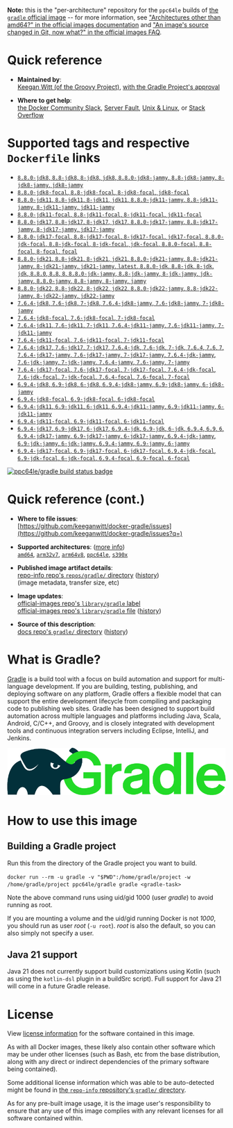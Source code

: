 <!--

********************************************************************************

WARNING:

    DO NOT EDIT "gradle/README.md"

    IT IS AUTO-GENERATED

    (from the other files in "gradle/" combined with a set of templates)

********************************************************************************

-->

**Note:** this is the "per-architecture" repository for the `ppc64le` builds of [the `gradle` official image](https://hub.docker.com/_/gradle) -- for more information, see ["Architectures other than amd64?" in the official images documentation](https://github.com/docker-library/official-images#architectures-other-than-amd64) and ["An image's source changed in Git, now what?" in the official images FAQ](https://github.com/docker-library/faq#an-images-source-changed-in-git-now-what).

# Quick reference

-	**Maintained by**:  
	[Keegan Witt (of the Groovy Project)](https://github.com/keeganwitt/docker-gradle), [with the Gradle Project's approval](https://discuss.gradle.org/t/official-docker-images/21159/8)

-	**Where to get help**:  
	[the Docker Community Slack](https://dockr.ly/comm-slack), [Server Fault](https://serverfault.com/help/on-topic), [Unix & Linux](https://unix.stackexchange.com/help/on-topic), or [Stack Overflow](https://stackoverflow.com/help/on-topic)

# Supported tags and respective `Dockerfile` links

-	[`8.8.0-jdk8`, `8.8-jdk8`, `8-jdk8`, `jdk8`, `8.8.0-jdk8-jammy`, `8.8-jdk8-jammy`, `8-jdk8-jammy`, `jdk8-jammy`](https://github.com/keeganwitt/docker-gradle/blob/1f0a6db274bded26d03d8d3a405003e4eddbd1f9/jdk8/Dockerfile)
-	[`8.8.0-jdk8-focal`, `8.8-jdk8-focal`, `8-jdk8-focal`, `jdk8-focal`](https://github.com/keeganwitt/docker-gradle/blob/1f0a6db274bded26d03d8d3a405003e4eddbd1f9/jdk8-focal/Dockerfile)
-	[`8.8.0-jdk11`, `8.8-jdk11`, `8-jdk11`, `jdk11`, `8.8.0-jdk11-jammy`, `8.8-jdk11-jammy`, `8-jdk11-jammy`, `jdk11-jammy`](https://github.com/keeganwitt/docker-gradle/blob/1f0a6db274bded26d03d8d3a405003e4eddbd1f9/jdk11/Dockerfile)
-	[`8.8.0-jdk11-focal`, `8.8-jdk11-focal`, `8-jdk11-focal`, `jdk11-focal`](https://github.com/keeganwitt/docker-gradle/blob/1f0a6db274bded26d03d8d3a405003e4eddbd1f9/jdk11-focal/Dockerfile)
-	[`8.8.0-jdk17`, `8.8-jdk17`, `8-jdk17`, `jdk17`, `8.8.0-jdk17-jammy`, `8.8-jdk17-jammy`, `8-jdk17-jammy`, `jdk17-jammy`](https://github.com/keeganwitt/docker-gradle/blob/1f0a6db274bded26d03d8d3a405003e4eddbd1f9/jdk17/Dockerfile)
-	[`8.8.0-jdk17-focal`, `8.8-jdk17-focal`, `8-jdk17-focal`, `jdk17-focal`, `8.8.0-jdk-focal`, `8.8-jdk-focal`, `8-jdk-focal`, `jdk-focal`, `8.8.0-focal`, `8.8-focal`, `8-focal`, `focal`](https://github.com/keeganwitt/docker-gradle/blob/1f0a6db274bded26d03d8d3a405003e4eddbd1f9/jdk17-focal/Dockerfile)
-	[`8.8.0-jdk21`, `8.8-jdk21`, `8-jdk21`, `jdk21`, `8.8.0-jdk21-jammy`, `8.8-jdk21-jammy`, `8-jdk21-jammy`, `jdk21-jammy`, `latest`, `8.8.0-jdk`, `8.8-jdk`, `8-jdk`, `jdk`, `8.8.0`, `8.8`, `8`, `8.8.0-jdk-jammy`, `8.8-jdk-jammy`, `8-jdk-jammy`, `jdk-jammy`, `8.8.0-jammy`, `8.8-jammy`, `8-jammy`, `jammy`](https://github.com/keeganwitt/docker-gradle/blob/1f0a6db274bded26d03d8d3a405003e4eddbd1f9/jdk21/Dockerfile)
-	[`8.8.0-jdk22`, `8.8-jdk22`, `8-jdk22`, `jdk22`, `8.8.0-jdk22-jammy`, `8.8-jdk22-jammy`, `8-jdk22-jammy`, `jdk22-jammy`](https://github.com/keeganwitt/docker-gradle/blob/1f0a6db274bded26d03d8d3a405003e4eddbd1f9/jdk22/Dockerfile)
-	[`7.6.4-jdk8`, `7.6-jdk8`, `7-jdk8`, `7.6.4-jdk8-jammy`, `7.6-jdk8-jammy`, `7-jdk8-jammy`](https://github.com/keeganwitt/docker-gradle/blob/59c9fb1b24acf80a7da05dc2461c0f1b2b211527/jdk8/Dockerfile)
-	[`7.6.4-jdk8-focal`, `7.6-jdk8-focal`, `7-jdk8-focal`](https://github.com/keeganwitt/docker-gradle/blob/59c9fb1b24acf80a7da05dc2461c0f1b2b211527/jdk8-focal/Dockerfile)
-	[`7.6.4-jdk11`, `7.6-jdk11`, `7-jdk11`, `7.6.4-jdk11-jammy`, `7.6-jdk11-jammy`, `7-jdk11-jammy`](https://github.com/keeganwitt/docker-gradle/blob/59c9fb1b24acf80a7da05dc2461c0f1b2b211527/jdk11/Dockerfile)
-	[`7.6.4-jdk11-focal`, `7.6-jdk11-focal`, `7-jdk11-focal`](https://github.com/keeganwitt/docker-gradle/blob/59c9fb1b24acf80a7da05dc2461c0f1b2b211527/jdk11-focal/Dockerfile)
-	[`7.6.4-jdk17`, `7.6-jdk17`, `7-jdk17`, `7.6.4-jdk`, `7.6-jdk`, `7-jdk`, `7.6.4`, `7.6`, `7`, `7.6.4-jdk17-jammy`, `7.6-jdk17-jammy`, `7-jdk17-jammy`, `7.6.4-jdk-jammy`, `7.6-jdk-jammy`, `7-jdk-jammy`, `7.6.4-jammy`, `7.6-jammy`, `7-jammy`](https://github.com/keeganwitt/docker-gradle/blob/59c9fb1b24acf80a7da05dc2461c0f1b2b211527/jdk17/Dockerfile)
-	[`7.6.4-jdk17-focal`, `7.6-jdk17-focal`, `7-jdk17-focal`, `7.6.4-jdk-focal`, `7.6-jdk-focal`, `7-jdk-focal`, `7.6.4-focal`, `7.6-focal`, `7-focal`](https://github.com/keeganwitt/docker-gradle/blob/59c9fb1b24acf80a7da05dc2461c0f1b2b211527/jdk17-focal/Dockerfile)
-	[`6.9.4-jdk8`, `6.9-jdk8`, `6-jdk8`, `6.9.4-jdk8-jammy`, `6.9-jdk8-jammy`, `6-jdk8-jammy`](https://github.com/keeganwitt/docker-gradle/blob/5860d04d193e0a97c41d63a00f6eed1df67be293/jdk8/Dockerfile)
-	[`6.9.4-jdk8-focal`, `6.9-jdk8-focal`, `6-jdk8-focal`](https://github.com/keeganwitt/docker-gradle/blob/5860d04d193e0a97c41d63a00f6eed1df67be293/jdk8-focal/Dockerfile)
-	[`6.9.4-jdk11`, `6.9-jdk11`, `6-jdk11`, `6.9.4-jdk11-jammy`, `6.9-jdk11-jammy`, `6-jdk11-jammy`](https://github.com/keeganwitt/docker-gradle/blob/5860d04d193e0a97c41d63a00f6eed1df67be293/jdk11/Dockerfile)
-	[`6.9.4-jdk11-focal`, `6.9-jdk11-focal`, `6-jdk11-focal`](https://github.com/keeganwitt/docker-gradle/blob/5860d04d193e0a97c41d63a00f6eed1df67be293/jdk11-focal/Dockerfile)
-	[`6.9.4-jdk17`, `6.9-jdk17`, `6-jdk17`, `6.9.4-jdk`, `6.9-jdk`, `6-jdk`, `6.9.4`, `6.9`, `6`, `6.9.4-jdk17-jammy`, `6.9-jdk17-jammy`, `6-jdk17-jammy`, `6.9.4-jdk-jammy`, `6.9-jdk-jammy`, `6-jdk-jammy`, `6.9.4-jammy`, `6.9-jammy`, `6-jammy`](https://github.com/keeganwitt/docker-gradle/blob/5860d04d193e0a97c41d63a00f6eed1df67be293/jdk17/Dockerfile)
-	[`6.9.4-jdk17-focal`, `6.9-jdk17-focal`, `6-jdk17-focal`, `6.9.4-jdk-focal`, `6.9-jdk-focal`, `6-jdk-focal`, `6.9.4-focal`, `6.9-focal`, `6-focal`](https://github.com/keeganwitt/docker-gradle/blob/5860d04d193e0a97c41d63a00f6eed1df67be293/jdk17-focal/Dockerfile)

[![ppc64le/gradle build status badge](https://img.shields.io/jenkins/s/https/doi-janky.infosiftr.net/job/multiarch/job/ppc64le/job/gradle.svg?label=ppc64le/gradle%20%20build%20job)](https://doi-janky.infosiftr.net/job/multiarch/job/ppc64le/job/gradle/)

# Quick reference (cont.)

-	**Where to file issues**:  
	[https://github.com/keeganwitt/docker-gradle/issues](https://github.com/keeganwitt/docker-gradle/issues?q=)

-	**Supported architectures**: ([more info](https://github.com/docker-library/official-images#architectures-other-than-amd64))  
	[`amd64`](https://hub.docker.com/r/amd64/gradle/), [`arm32v7`](https://hub.docker.com/r/arm32v7/gradle/), [`arm64v8`](https://hub.docker.com/r/arm64v8/gradle/), [`ppc64le`](https://hub.docker.com/r/ppc64le/gradle/), [`s390x`](https://hub.docker.com/r/s390x/gradle/)

-	**Published image artifact details**:  
	[repo-info repo's `repos/gradle/` directory](https://github.com/docker-library/repo-info/blob/master/repos/gradle) ([history](https://github.com/docker-library/repo-info/commits/master/repos/gradle))  
	(image metadata, transfer size, etc)

-	**Image updates**:  
	[official-images repo's `library/gradle` label](https://github.com/docker-library/official-images/issues?q=label%3Alibrary%2Fgradle)  
	[official-images repo's `library/gradle` file](https://github.com/docker-library/official-images/blob/master/library/gradle) ([history](https://github.com/docker-library/official-images/commits/master/library/gradle))

-	**Source of this description**:  
	[docs repo's `gradle/` directory](https://github.com/docker-library/docs/tree/master/gradle) ([history](https://github.com/docker-library/docs/commits/master/gradle))

# What is Gradle?

[Gradle](https://gradle.org/) is a build tool with a focus on build automation and support for multi-language development. If you are building, testing, publishing, and deploying software on any platform, Gradle offers a flexible model that can support the entire development lifecycle from compiling and packaging code to publishing web sites. Gradle has been designed to support build automation across multiple languages and platforms including Java, Scala, Android, C/C++, and Groovy, and is closely integrated with development tools and continuous integration servers including Eclipse, IntelliJ, and Jenkins.

![logo](https://raw.githubusercontent.com/docker-library/docs/c3d3ca6beed000f9ba6eabc98f3399158f520256/gradle/logo.png)

# How to use this image

## Building a Gradle project

Run this from the directory of the Gradle project you want to build.

`docker run --rm -u gradle -v "$PWD":/home/gradle/project -w /home/gradle/project ppc64le/gradle gradle <gradle-task>`

Note the above command runs using uid/gid 1000 (user *gradle*) to avoid running as root.

If you are mounting a volume and the uid/gid running Docker is not *1000*, you should run as user *root* (`-u root`). *root* is also the default, so you can also simply not specify a user.

## Java 21 support

Java 21 does not currently support build customizations using Kotlin (such as using the `kotlin-dsl` plugin in a buildSrc script). Full support for Java 21 will come in a future Gradle release.

# License

View [license information](https://gradle.org/license/) for the software contained in this image.

As with all Docker images, these likely also contain other software which may be under other licenses (such as Bash, etc from the base distribution, along with any direct or indirect dependencies of the primary software being contained).

Some additional license information which was able to be auto-detected might be found in [the `repo-info` repository's `gradle/` directory](https://github.com/docker-library/repo-info/tree/master/repos/gradle).

As for any pre-built image usage, it is the image user's responsibility to ensure that any use of this image complies with any relevant licenses for all software contained within.
